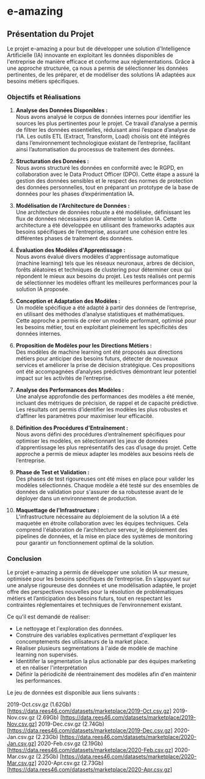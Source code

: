 

# e-amazing

## Présentation du Projet

Le projet e-amazing a pour but de développer une solution d'Intelligence Artificielle (IA) innovante en exploitant les données disponibles de l'entreprise de manière efficace et conforme aux réglementations. Grâce à une approche structurée, ça nous a permis de sélectionner les données pertinentes, de les préparer, et de modéliser des solutions IA adaptées aux besoins métiers spécifiques.


### Objectifs et Réalisations

1. **Analyse des Données Disponibles :**  
   Nous avons analysé le corpus de données internes pour identifier les sources les plus pertinentes pour le projet. Ce travail d’analyse a permis de filtrer les données essentielles, réduisant ainsi l’espace d’analyse de l’IA. Les outils ETL (Extract, Transform, Load) choisis ont été intégrés dans l’environnement technologique existant de l’entreprise, facilitant ainsi l’automatisation du processus de traitement des données.

2. **Structuration des Données :**  
   Nous avons structuré les données en conformité avec le RGPD, en collaboration avec le Data Product Officer (DPO). Cette étape a assuré la gestion des données sensibles et le respect des normes de protection des données personnelles, tout en préparant un prototype de la base de données pour les phases d’expérimentation IA.

3. **Modélisation de l'Architecture de Données :**  
   Une architecture de données robuste a été modélisée, définissant les flux de données nécessaires pour alimenter la solution IA. Cette architecture a été développée en utilisant des frameworks adaptés aux besoins spécifiques de l’entreprise, assurant une cohésion entre les différentes phases de traitement des données.

4. **Évaluation des Modèles d'Apprentissage :**  
   Nous avons évalué divers modèles d'apprentissage automatique (machine learning) tels que les réseaux neuronaux, arbres de décision, forêts aléatoires et techniques de clustering pour déterminer ceux qui répondent le mieux aux besoins du projet. Les tests réalisés ont permis de sélectionner les modèles offrant les meilleures performances pour la solution IA proposée.

5. **Conception et Adaptation des Modèles :**  
   Un modèle spécifique a été adapté à partir des données de l’entreprise, en utilisant des méthodes d’analyse statistiques et mathématiques. Cette approche a permis de créer un modèle performant, optimisé pour les besoins métier, tout en exploitant pleinement les spécificités des données internes.

6. **Proposition de Modèles pour les Directions Métiers :**  
   Des modèles de machine learning ont été proposés aux directions métiers pour anticiper des besoins futurs, détecter de nouveaux services et améliorer la prise de décision stratégique. Ces propositions ont été accompagnées d’analyses prédictives démontrant leur potentiel impact sur les activités de l’entreprise.

7. **Analyse des Performances des Modèles :**  
   Une analyse approfondie des performances des modèles a été menée, incluant des métriques de précision, de rappel et de capacité prédictive. Les résultats ont permis d’identifier les modèles les plus robustes et d’affiner les paramètres pour maximiser leur efficacité.

8. **Définition des Procédures d'Entraînement :**  
   Nous avons défini des procédures d’entraînement spécifiques pour optimiser les modèles, en sélectionnant les jeux de données d’apprentissage les plus représentatifs des cas d’usage du projet. Cette approche a permis de mieux adapter les modèles aux besoins réels de l’entreprise.

9. **Phase de Test et Validation :**  
   Des phases de test rigoureuses ont été mises en place pour valider les modèles sélectionnés. Chaque modèle a été testé sur des ensembles de données de validation pour s'assurer de sa robustesse avant de le déployer dans un environnement de production.

10. **Maquettage de l'Infrastructure :**  
    L'infrastructure nécessaire au déploiement de la solution IA a été maquetée en étroite collaboration avec les équipes techniques. Cela comprend l'élaboration de l’architecture serveur, le déploiement des pipelines de données, et la mise en place des systèmes de monitoring pour garantir un fonctionnement optimal de la solution.

### Conclusion

Le projet e-amazing a permis de développer une solution IA sur mesure, optimisée pour les besoins spécifiques de l’entreprise. En s’appuyant sur une analyse rigoureuse des données et une modélisation adaptée, le projet offre des perspectives nouvelles pour la résolution de problématiques métiers et l’anticipation des besoins futurs, tout en respectant les contraintes réglementaires et techniques de l’environnement existant.


Ce qu'il est demandé de réaliser:

- Le nettoyage et l'exploration des données.
- Construire des variables explicatives permettant d'expliquer les concomptements des utilisateurs de la market place.
- Réaliser plusieurs segmentations à l'aide de modèle de machine learning non supervisés.
- Identitifer la segmentation la plus actionable par des équipes marketing et en réaliser l'interprétation
- Définir la périodicité de réentrainement des modèles afin d'en maintenir les performances. 



Le jeu de données est disponible aux liens suivants :

2019-Oct.csv.gz (1.62Gb) [https://data.rees46.com/datasets/marketplace/2019-Oct.csv.gz] 
2019-Nov.csv.gz (2.69Gb) [https://data.rees46.com/datasets/marketplace/2019-Nov.csv.gz] 
2019-Dec.csv.gz (2.74Gb) [https://data.rees46.com/datasets/marketplace/2019-Dec.csv.gz] 
2020-Jan.csv.gz (2.23Gb) [https://data.rees46.com/datasets/marketplace/2020-Jan.csv.gz] 
2020-Feb.csv.gz (2.19Gb) [https://data.rees46.com/datasets/marketplace/2020-Feb.csv.gz] 
2020-Mar.csv.gz (2.25Gb) [https://data.rees46.com/datasets/marketplace/2020-Mar.csv.gz] 
2020-Apr.csv.gz (2.73Gb) [https://data.rees46.com/datasets/marketplace/2020-Apr.csv.gz]